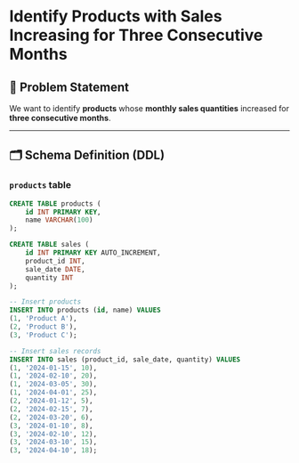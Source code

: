 # Identify Products with Sales Increasing for Three Consecutive Months

## 🧩 Problem Statement

We want to identify **products** whose **monthly sales quantities** increased for **three consecutive months**.  

---

## 🗂 Schema Definition (DDL)

### `products` table

```sql
CREATE TABLE products (
    id INT PRIMARY KEY,
    name VARCHAR(100)
);

CREATE TABLE sales (
    id INT PRIMARY KEY AUTO_INCREMENT,
    product_id INT,
    sale_date DATE,
    quantity INT
);

-- Insert products
INSERT INTO products (id, name) VALUES 
(1, 'Product A'),
(2, 'Product B'),
(3, 'Product C');

-- Insert sales records
INSERT INTO sales (product_id, sale_date, quantity) VALUES
(1, '2024-01-15', 10),
(1, '2024-02-10', 20),
(1, '2024-03-05', 30),
(1, '2024-04-01', 25),
(2, '2024-01-12', 5),
(2, '2024-02-15', 7),
(2, '2024-03-20', 6),
(3, '2024-01-10', 8),
(3, '2024-02-10', 12),
(3, '2024-03-10', 15),
(3, '2024-04-10', 18);
